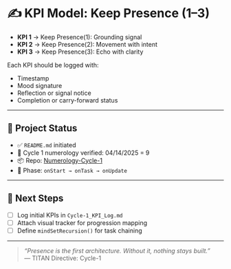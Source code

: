 # ✍️ KPI Model: Keep Presence (1–3)

- **KPI 1** → Keep Presence(1): Grounding signal  
- **KPI 2** → Keep Presence(2): Movement with intent  
- **KPI 3** → Keep Presence(3): Echo with clarity  

Each KPI should be logged with:

- Timestamp  
- Mood signature  
- Reflection or signal notice  
- Completion or carry-forward status

---

## 🧭 Project Status

- ✅ `README.md` initiated  
- 🧩 Cycle 1 numerology verified: 04/14/2025 = 9  
- 📦 Repo: [Numerology-Cycle-1](https://github.com/BJRAMDS/Numerology-Cycle-1)  
- 🚧 Phase: `onStart → onTask → onUpdate`  

---

## 📌 Next Steps

- [ ] Log initial KPIs in `Cycle-1_KPI_Log.md`
- [ ] Attach visual tracker for progression mapping
- [ ] Define `mindSetRecursion()` for task chaining

---

> *“Presence is the first architecture. Without it, nothing stays built.”*  
— TITAN Directive: Cycle-1

